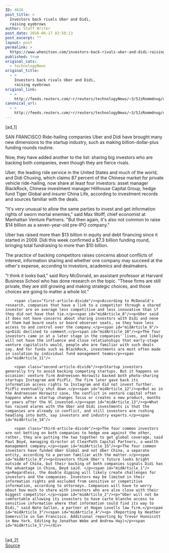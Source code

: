 ```yaml
---
ID: 4626
post_title: >
  Investors back rivals Uber and Didi,
  raising eyebrows
author: Staff Writer
post_date: 2016-06-17 02:50:13
post_excerpt: ""
layout: post
permalink: >
  https://www.whenitson.com/investors-back-rivals-uber-and-didi-raising-eyebrows/
published: true
original_cats:
  - technologyNews
original_title:
  - >
    Investors back rivals Uber and Didi,
    raising eyebrows
original_link:
  - >
    http://feeds.reuters.com/~r/reuters/technologyNews/~3/5JzRommdnug/us-uber-didi-investors-idUSKCN0Z303Q
canonical_url:
  - >
    http://feeds.reuters.com/~r/reuters/technologyNews/~3/5JzRommdnug/us-uber-didi-investors-idUSKCN0Z303Q
---
```

 [ad_1]
<br><div id="articleText">
<span id="midArticle_start"/>

<span id="midArticle_0"/><span class="focusParagraph" readability="4"><p><span class="articleLocation">SAN FRANCISCO</span> Ride-hailing companies Uber and Didi have brought many new dimensions to the startup industry, such as making billion-dollar-plus funding rounds routine.</p></span><span id="midArticle_1"/><p>Now, they have added another to the list: sharing big investors who are backing both companies, even though they are fierce rivals.</p><span id="midArticle_2"/><p>Uber, the leading ride service in the United States and much of the world, and Didi Chuxing, which claims 87 percent of the Chinese market for private vehicle ride-hailing, now share at least four investors: asset manager BlackRock, Chinese investment manager Hillhouse Capital Group, hedge fund Tiger Global and insurer China Life, according to investment records and sources familiar with the deals.</p><span id="midArticle_3"/><p>"It's very unusual to allow the same parties to invest and get information rights of sworn mortal enemies," said Max Wolff, chief economist at Manhattan Venture Partners. "But then again, it's also not common to raise $14 billion as a seven-year-old pre-IPO company."</p><span id="midArticle_4"/><p>Uber has raised more than $13 billion in equity and debt financing since it started in 2009. Didi this week confirmed a $7.3 billion funding round, bringing total fundraising to more than $10 billion.</p><span id="midArticle_5"/><p>The practice of backing competitors raises concerns about conflicts of interest, information sharing and whether one company may succeed at the other's expense, according to investors, academics and dealmakers.</p><span id="midArticle_6"/><p>"I think it looks bad," said Rory McDonald, an assistant professor at Harvard Business School who has done research on the topic. "These firms are still private, they are still growing and making strategic choices, and those choices are going to matter a whole lot."</p><span id="midArticle_7"/>
        
        <span class="first-article-divide"/><p>According to McDonald's research, companies that have a link to a competitor through a shared investor are on average less competitive and less innovative than if they did not have that tie.</p><span id="midArticle_8"/><p>Uber said it does not have concerns about sharing investors with Didi and none of them had board seats or board observer seats, so they have less access to and control over the company.</p><span id="midArticle_9"/><p>Didi declined to comment.</p><span id="midArticle_10"/><p>The four investors came in at a later stage in the companies' lives, and likely will not have the influence and close relationships that early-stage venture capitalists would, people who are familiar with such deals say. And for funds such as BlackRock, investments are most often made in isolation by individual fund management teams</p><span id="midArticle_11"/>
        
        <span class="second-article-divide"/><p>Startup investors generally try to avoid backing competing startups. But it happens on occasion: venture firm Andreessen Horowitz backed both photo-sharing startups Instagram and PicPlz. The firm later gave back its information access rights to Instagram and did not invest further. PicPlz eventually shut down.</p><span id="midArticle_12"/><p>But as in the Andreessen Horowitz case, the conflict in venture capital often happens when a startup changes focus or creates a new product, months or years after the VC invested.</p><span id="midArticle_13"/><p>What has raised alarms with the Uber and Didi investments is that the companies are already in conflict, and still investors are rushing headlong into both, say investors and industry experts.</p><span id="midArticle_14"/>
        
        <span class="third-article-divide"/><p>The four common investors are not betting on both companies to hedge one against the other, rather, they are putting the two together to get global coverage, said Paul Boyd, managing director at ClearPath Capital Partners, a wealth management company.</p><span id="midArticle_15"/><p>The four common investors have funded Uber Global and not Uber China, a separate entity, according to a person familiar with the matter.</p><span id="midArticle_0"/><p>Investors think Uber's future looks bright outside of China, but their backing of both companies signals Didi has the advantage in China, Boyd said. </p><span id="midArticle_1"/><p>Regardless, the double dipping will likely create challenges for investors and the companies. Investors may be limited in their information rights and excluded from sensitive or competitive information, according to attorneys. Companies will have to worry about how much to share with investors who are also close with their biggest competitor.</p><span id="midArticle_2"/><p>"Uber will not be comfortable allowing its investors to have carte blanche access to sensitive information where that information could find its way to Didi," said Nate Gallon, a partner at Hogan Lovells law firm.</p><span id="midArticle_3"/><span id="midArticle_4"/><p> (Reporting by Heather Somerville in San Francisco. Additional reporting by Trevor Hunnicutt in New York. Editing by Jonathan Webe and Andrew Hay)</p><span id="midArticle_5"/></div>
<br>[ad_2]
<br><a href="http://feeds.reuters.com/~r/reuters/technologyNews/~3/5JzRommdnug/us-uber-didi-investors-idUSKCN0Z303Q">Source </a>